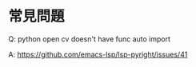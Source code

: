 # 常見問題
Q: python open cv doesn't have func auto import

A: https://github.com/emacs-lsp/lsp-pyright/issues/41 


